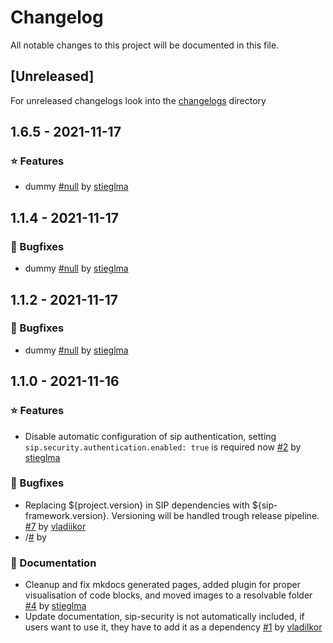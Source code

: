 # Changelog

All notable changes to this project will be documented in this file.

## \[Unreleased\]

For unreleased changelogs look into the [changelogs](./changelogs) directory

## 1.6.5 - 2021-11-17

### ⭐ Features
- dummy [#null](https://github.com/IKOR-GmbH/sip-framework/pull/null) by [stieglma](https://github.com/stieglma)


## 1.1.4 - 2021-11-17

### 🐞 Bugfixes
- dummy [#null](https://github.com/IKOR-GmbH/sip-framework/pull/null) by [stieglma](https://github.com/stieglma)


## 1.1.2 - 2021-11-17

### 🐞 Bugfixes
- dummy [#null](https://github.com/IKOR-GmbH/sip-framework/pull/null) by [stieglma](https://github.com/stieglma)


## 1.1.0 - 2021-11-16

### ⭐ Features
- Disable automatic configuration of sip authentication, setting `sip.security.authentication.enabled: true` is required now [#2](https://github.com/IKOR-GmbH/sip-framework/pull/2) by [stieglma](https://github.com/stieglma)

### 🐞 Bugfixes
- Replacing ${project.version} in SIP dependencies with ${sip-framework.version}. Versioning will be handled trough release pipeline. [#7](https://github.com/IKOR-GmbH/sip-framework/pull/7) by [vladiikor](https://github.com/vladiikor)
-  /[#](https://github.com/IKOR-GmbH/sip-framework/issues/) by 

### 📔 Documentation
- Cleanup and fix mkdocs generated pages, added plugin for proper visualisation of code blocks, and moved images to a resolvable folder [#4](https://github.com/IKOR-GmbH/sip-framework/pull/4) by [stieglma](https://github.com/stieglma)
- Update documentation, sip-security is not automatically included, if users want to use it, they have to add it as a dependency [#1](https://github.com/IKOR-GmbH/sip-framework/pull/1) by [vladiIkor](https://github.com/vladiIkor)

